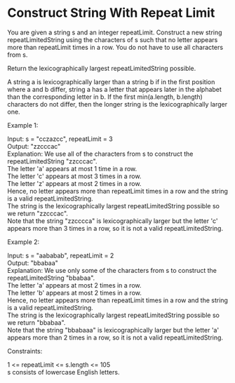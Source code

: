 # Construct String With Repeat Limit

You are given a string s and an integer repeatLimit. Construct a new string repeatLimitedString using the characters of s such that no letter appears more than repeatLimit times in a row. You do not have to use all characters from s.

Return the lexicographically largest repeatLimitedString possible.

A string a is lexicographically larger than a string b if in the first position where a and b differ, string a has a letter that appears later in the alphabet than the corresponding letter in b. If the first min(a.length, b.length) characters do not differ, then the longer string is the lexicographically larger one.

Example 1:

Input: s = "cczazcc", repeatLimit = 3\
Output: "zzcccac"\
Explanation: We use all of the characters from s to construct the repeatLimitedString "zzcccac".\
The letter 'a' appears at most 1 time in a row.\
The letter 'c' appears at most 3 times in a row.\
The letter 'z' appears at most 2 times in a row.\
Hence, no letter appears more than repeatLimit times in a row and the string is a valid repeatLimitedString.\
The string is the lexicographically largest repeatLimitedString possible so we return "zzcccac".\
Note that the string "zzcccca" is lexicographically larger but the letter 'c' appears more than 3 times in a row, so it is not a valid repeatLimitedString.

Example 2:

Input: s = "aababab", repeatLimit = 2\
Output: "bbabaa"\
Explanation: We use only some of the characters from s to construct the repeatLimitedString "bbabaa".\
The letter 'a' appears at most 2 times in a row.\
The letter 'b' appears at most 2 times in a row.\
Hence, no letter appears more than repeatLimit times in a row and the string is a valid repeatLimitedString.\
The string is the lexicographically largest repeatLimitedString possible so we return "bbabaa".\
Note that the string "bbabaaa" is lexicographically larger but the letter 'a' appears more than 2 times in a row, so it is not a valid repeatLimitedString.
 
Constraints:

1 <= repeatLimit <= s.length <= 105\
s consists of lowercase English letters.